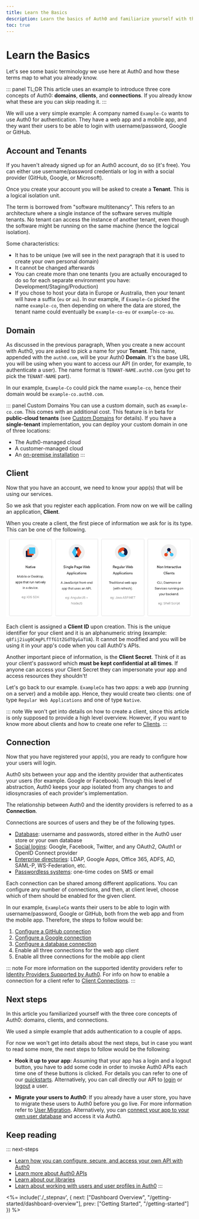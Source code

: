 ```yaml
---
title: Learn the Basics
description: Learn the basics of Auth0 and familiarize yourself with the terminology
toc: true
---
```

# Learn the Basics

Let's see some basic terminology we use here at Auth0 and how these terms map to what you already know.

::: panel TL;DR
This article uses an example to introduce three core concepts of Auth0: **domains**, **clients**, and **connections**. If you already know what these are you can skip reading it.
:::

We will use a very simple example: A company named `Example-Co` wants to use Auth0 for authentication. They have a web app and a mobile app, and they want their users to be able to login with username/password, Google or GitHub.

## Account and Tenants

If you haven't already signed up for an Auth0 account, do so (it's free). You can either use username/password credentials or log in with a social provider (GitHub, Google, or Microsoft).

Once you create your account you will be asked to create a **Tenant**. This is a logical isolation unit. 

The term is borrowed from "software multitenancy". This refers to an architecture where a single instance of the software serves multiple tenants. No tenant can access the instance of another tenant, even though the software might be running on the same machine (hence the logical isolation).

Some characteristics:

- It has to be unique (we will see in the next paragraph that it is used to create your own personal domain)
- It cannot be changed afterwards
- You can create more than one tenants (you are actually encouraged to do so for each separate environment you have: Development/Staging/Production)
- If you chose to host your data in Europe or Australia, then your tenant will have a suffix (`eu` or `au`). In our example, if `Example-Co` picked the name `example-co`, then depending on where the data are stored, the tenant name could eventually be `example-co-eu` or `example-co-au`.

## Domain

As discussed in the previous paragraph, When you create a new account with Auth0, you are asked to pick a name for your **Tenant**. This name, appended with the `auth0.com`, will be your Auth0 **Domain**. It's the base URL you will be using when you want to access our API (in order, for example, to authenticate a user). The name format is `TENANT-NAME.auth0.com` (you get to pick the `TENANT-NAME` part).

In our example, `Example-Co` could pick the name `example-co`, hence their domain would be `example-co.auth0.com`.

::: panel Custom Domains
You can use a custom domain, such as `example-co.com`. This comes with an additional cost. This feature is in beta for **public-cloud tenants** (see [Custom Domains](/custom-domains) for details). If you have a **single-tenant** implementation, you can deploy your custom domain in one of three locations:
- The Auth0-managed cloud
- A customer-managed cloud
- An [on-premise installation](/appliance)
:::

## Client

Now that you have an account, we need to know your app(s) that will be using our services.

So we ask that you register each application. From now on we will be calling an application, **Client**.

When you create a client, the first piece of information we ask for is its type. This can be one of the following.

![Client Types](/media/articles/getting-started/client-types.png)

Each client is assigned a **Client ID** upon creation. This is the unique identifier for your client and it is an alphanumeric string (example: `q8fij2iug0CmgPLfTfG1tZGdTQyGaTUA`). It cannot be modified and you will be using it in your app's code when you call Auth0's APIs.

Another important piece of information, is the **Client Secret**. Think of it as your client's password which **must be kept confidential at all times**. If anyone can access your Client Secret they can impersonate your app and access resources they shouldn't!

Let's go back to our example. `ExampleCo` has two apps: a web app (running on a server) and a mobile app. Hence, they would create two clients: one of type `Regular Web Applications` and one of type `Native`.

::: note
We won't get into details on how to create a client, since this article is only supposed to provide a high level overview. However, if you want to know more about clients and how to create one refer to [Clients](/clients).
:::

## Connection

Now that you have registered your app(s), you are ready to configure how your users will login. 

Auth0 sits between your app and the identity provider that authenticates your users (for example. Google or Facebook). Through this level of abstraction, Auth0 keeps your app isolated from any changes to and idiosyncrasies of each provider's implementation.

The relationship between Auth0 and the identity providers is referred to as a **Connection**.

Connections are sources of users and they be of the following types.

- [Database](/connections/database): username and passwords, stored either in the Auth0 user store or your own database
- [Social logins](/identityproviders#social): Google, Facebook, Twitter, and any OAuth2, OAuth1 or OpenID Connect provider
- [Enterprise directories](/identityproviders#enterprise): LDAP, Google Apps, Office 365, ADFS, AD, SAML-P, WS-Federation, etc.
- [Passwordless systems](/connections/passwordless): one-time codes on SMS or email

Each connection can be shared among different applications. You can configure any number of connections, and then, at client level, choose which of them should be enabled for the given client.

In our example, `ExampleCo` wants their users to be able to login with username/password, Google or GitHub, both from the web app and from the mobile app. Therefore, the steps to follow would be:
1. [Configure a GitHub connection](/connections/social/github)
1. [Configure a Google connection](/connections/social/google)
1. [Configure a database connection](/connections/database)
1. Enable all three connections for the web app client
1. Enable all three connections for the mobile app client

::: note
For more information on the supported identity providers refer to [Identity Providers Supported by Auth0](/identityproviders). For info on how to enable a connection for a client refer to [Client Connections](/clients/connections).
:::

## Next steps

In this article you familiarized yourself with the three core concepts of Auth0: domains, clients, and connections. 

We used a simple example that adds authentication to a couple of apps.

For now we won't get into details about the next steps, but in case you want to read some more, the next steps to follow would be the following:

- **Hook it up to your app**: Assuming that your app has a login and a logout button, you have to add some code in order to invoke Auth0 APIs each time one of these buttons is clicked. For details you can refer to one of our [quickstarts](/quickstarts). Alternatively, you can call directly our API to [login](/api/authentication#login) or [logout](/api/authentication#logout) a user.

- **Migrate your users to Auth0**: If you already have a user store, you have to migrate these users to Auth0 before you go live. For more information refer to [User Migration](/users/migrations). Alternatively, you can [connect your app to your own user database](/connections/database/custom-db) and access it via Auth0.

## Keep reading

::: next-steps
- [Learn how you can configure, secure, and access your own API with Auth0](/apis)
- [Learn more about Auth0 APIs](/api/info)
- [Learn about our libraries](/libraries)
- [Learn about working with users and user profiles in Auth0](/users)
:::

<%= include('./_stepnav', {
 next: ["Dashboard Overview", "/getting-started/dashboard-overview"],
 prev: ["Getting Started", "/getting-started"]
}) %>
